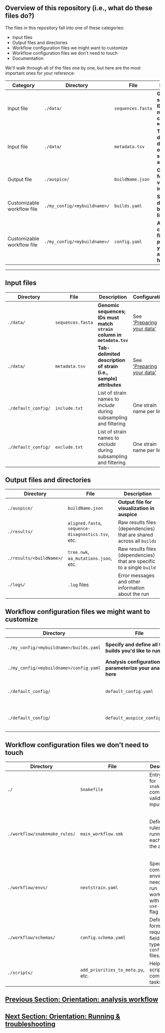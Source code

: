 
## Overview of this repository (i.e., what do these files do?)

The files in this repository fall into one of these categories:  
* Input files  
* Output files and directories  
* Workflow configuration files we might want to customize  
* Workflow configuration files we don't need to touch  
* Documentation  

We'll walk through all of the files one by one, but here are the most important ones for your reference:  

|Category| Directory | File | Description | Configuration|  
|-----|-----|-----|------|-----|
|Input file|`./data/`|`sequences.fasta`|**Genomic sequences; IDs must match `strain` column in `metadata.tsv`**| See ['Preparing your data'](data-prep.md)
|Input file|`./data/`|`metadata.tsv`|**Tab-delimited description of strain (i.e., sample) attributes**|See ['Preparing your data'](data-prep.md)|
|Output file|`./auspice/`|`buildName.json`|**Output file for visualization in auspice**||
|Customizable workflow file|`./my_config/<mybuildname>/`|`builds.yaml`|**Specify and define all the builds you'd like to run**|See our [customization guide](customizing-analysis.md)|
|Customizable workflow file|`./my_config/<mybuildname>/`|`config.yaml`|**Analysis configuration file; parameterize your analyses here**|See our [customization guide](customizing-analysis.md)|


-----


## Input files  

| Directory | File | Description | Configuration|  
|-----|-----|-----|------|
|`./data/`|`sequences.fasta`|**Genomic sequences; IDs must match `strain` column in `metadata.tsv`**| See ['Preparing your data'](data-prep.md)
|`./data/`|`metadata.tsv`|**Tab-delimited description of strain (i.e., sample) attributes**|See ['Preparing your data'](data-prep.md)|
|`./default_config/`|`include.txt`| List of strain names to _include_ during subsampling and filtering | One strain name per line|  
|`./default_config/`|`exclude.txt`|List of strain names to _exclude_ during subsampling and filtering|One strain name per line|


## Output files and directories  

| Directory | File | Description |
|-----|-----|-----|
|`./auspice/`|`buildName.json`|**Output file for visualization in auspice**|
|`./results/`|`aligned.fasta`, `sequence-disagnostics.tsv`, etc.|Raw results files (dependencies) that are shared across all `builds`|
|`./results/<buildName>/`|`tree.nwk`, `aa_mutations.json`, etc.|Raw results files (dependencies) that are specific to a single `build`|
|`./logs/`|`.log` files|Error messages and other information about the run|


## Workflow configuration files we might want to customize  

| Directory | File | Description | Configuration |
|-----|-----|-----|----|
|`./my_config/<mybuildname>/builds.yaml`|**Specify and define all the builds you'd like to run**|See our [customization guide](customizing-analysis.md)|
|`./my_config/<mybuildname>/config.yaml`|**Analysis configuration file; parameterize your analyses here**|See our [customization guide](customizing-analysis.md)|
|`./default_config/`|`default_config.yaml`|**Default analysis configuration file**|Override these settings in `./my_config/.../config.yaml`|
|`./default_config/`|`default_auspice_config.json`|**Default visualization configuration file**|Override these settings in `./my_config/.../auspice_config.yaml`|See our [customization guide](customizing-visualization.md)|


## Workflow configuration files we don't need to touch  
| Directory | File | Description | Configuration|
|-----|-----|-----|-----|
|`./`|`Snakefile`|Entry point for `snakemake` commands; validates input.|No modification needed|
|`./workflow/snakemake_rules/`|`main_workflow.smk`|Defines rules for running each step in the analysis|Modify your `config` file, rather than hardcode changes into the snakemake file itself|
|`./workflow/envs/`|`nextstrain.yaml`|Specifies computing environment needed to run workflow with the `--use-conda` flag|No modification needed|
|`./workflow/schemas/`|`config.schema.yaml`|Defines format (e.g., required fields and types) for  `config.yaml` files.|Useful reference, but no modification needed.|
|`./scripts/`| `add_priorities_to_meta.py`, etc.| Helper scripts for common tasks | No modification needed |

## [Previous Section: Orientation: analysis workflow](orientation-workflow.md)
## [Next Section: Orientation: Running & troubleshooting](running.md)
